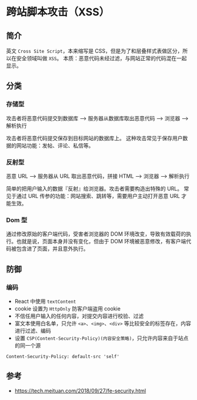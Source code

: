 # 跨站脚本攻击（XSS）

## 简介

英文 `Cross Site Script`，本来缩写是 CSS，但是为了和层叠样式表做区分，所以在安全领域叫做 `XSS`。
本质：恶意代码未经过滤，与网站正常的代码混在一起显示。

## 分类

### 存储型

攻击者将恶意代码提交到数据库 --> 服务器从数据库取出恶意代码 --> 浏览器 --> 解析执行

攻击者将恶意代码提交保存到目标网站的数据库上。
这种攻击常见于保存用户数据的网站功能：发帖、评论、私信等。

### 反射型

恶意 URL --> 服务器从 URL 取出恶意代码，拼接 HTML --> 浏览器 --> 解析执行

简单的把用户输入的数据『反射』给浏览器。攻击者需要构造出特殊的 URL。
常见于通过 URL 传参的功能：网站搜索、跳转等，需要用户主动打开恶意 URL 才能生效。

### Dom 型

通过修改原始的客户端代码，受害者浏览器的 DOM 环境改变，导致有效载荷的执行。也就是说，页面本身并没有变化，但由于 DOM 环境被恶意修改，有客户端代码被包含进了页面，并且意外执行。

## 防御

### 编码

- React 中使用 `textContent`
- cookie 设置为 `HttpOnly` 防客户端盗用 cookie
- 不信任用户输入的任何内容，对提交内容进行校验、过滤
- 富文本使用白名单，只允许 `<a>`、`<img>`、`<div>` 等比较安全的标签存在，内容进行过滤、编码
- 设置 `CSP(Content-Security-Policy)(内容安全策略)`，只允许内容来自于站点的同一个源
```
Content-Security-Policy: default-src 'self'
```

## 参考
- https://tech.meituan.com/2018/09/27/fe-security.html